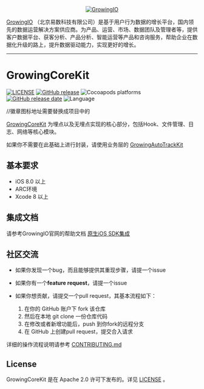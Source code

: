 <p align="center" >
  <a href='https://www.growingio.com'><img src="https://www.growingio.com/assets/images/home_v3/gio-logo-primary.png" alt="GrowingIO" title="GrowingIO"></a>
</p>

[GrowingIO](https://www.growingio.com/about) （北京易数科技有限公司）是基于用户行为数据的增长平台，国内领先的数据运营解决方案供应商。为产品、运营、市场、数据团队及管理者等，提供客户数据平台、获客分析、产品分析、智能运营等产品和咨询服务，帮助企业在数据化升级的路上，提升数据驱动能力，实现更好的增长。

---

# GrowingCoreKit

[![LICENSE](https://img.shields.io/github/license/pingcap/tidb.svg)](https://github.com/pingcap/tidb/blob/master/LICENSE)
[![GitHub release](https://img.shields.io/github/tag/growingio/GrowingSDK-iOS-GrowingCoreKit.svg?label=release)](https://github.com/growingio/GrowingSDK-iOS-GrowingCoreKit/releases)
![Cocoapods platforms](https://img.shields.io/cocoapods/p/GrowingCoreKit.svg?color=gree)
[![GitHub release date](https://img.shields.io/github/release-date/growingio/GrowingSDK-iOS-GrowingCoreKit.svg)](https://github.com/growingio/GrowingSDK-iOS-GrowingCoreKit/releases)
![Language](https://img.shields.io/badge/language-Objective--C-brightgreen.svg)

//徽章图标地址需要替换成项目中的

[GrowingCoreKit](https://github.com/growingio/GrowingSDK-iOS-GrowingCoreKit) 为埋点以及无埋点实现的核心部分，包括Hook、文件管理、日志、网络等核心模块。

如果你不需要在此基础上进行封装，请使用业务层的 [GrowingAutoTrackKit](https://github.com/growingio/GrowingSDK-iOS-GrowingAutoTrackKit)



## 基本要求

- iOS 8.0 以上
- ARC环境
- Xcode 8 以上

## 集成文档

请参考GrowingIO官网的帮助文档 [原生iOS SDK集成](https://docs.growingio.com/v3/developer-manual/sdkintegrated/ios-sdk/)

## 社区交流

- 如果你发现一个bug，而且能够提供其重现步骤，请提一个issue

- 如果你有一个**feature request**，请提一个issue

- 如果你想贡献，请提交一个pull request，其基本流程如下：

  1. 在你的 GitHub 账户下 fork 该仓库
  2. 然后在本地 git clone 一份仓库代码
  3. 在修改或者新增功能后，push 到你fork的远程分支
  4. 在 GitHub 上创建pull request，提交合入请求

详细的操作流程说明请参考 [CONTRIBUTING.md](https://github.com/CaicaiNo/HCPush/blob/master/CONTRIBUTING.md)

## License

GrowingCoreKit 是在 Apache 2.0 许可下发布的。详见 [LICENSE](https://github.com/AFNetworking/AFNetworking/blob/master/LICENSE) 。